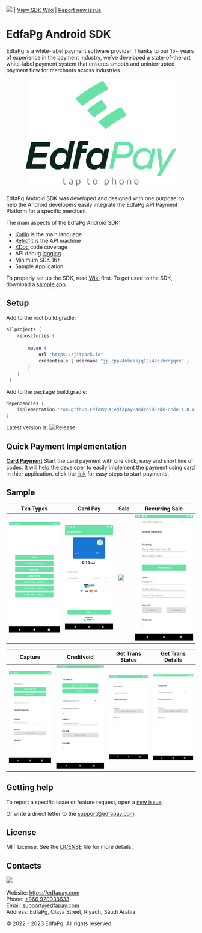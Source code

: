 ![](https://jitpack.io/v/edfapay/edfapay-android-sdk.svg) | [View SDK Wiki](https://github.com/EdfaPgSa/edfapay-android-sdk/wiki) | [Report new issue](https://github.com/EdfaPgSa/edfapay-android-sdk/issues/new)

# EdfaPg Android SDK

EdfaPg is a white-label payment software provider. Thanks to our 15+ years of experience in the payment industry, we’ve developed a state-of-the-art white-label payment system that ensures smooth and uninterrupted payment flow for merchants across industries.

<p align="center">
  <a href="https://edfapay.com">
      <img src="/media/header.jpg" alt="EdfaPg" width="400px"/>
  </a>
</p>

EdfaPg Android SDK was developed and designed with one purpose: to help the Android developers easily integrate the EdfaPg API Payment Platform for a specific merchant. 

The main aspects of the EdfaPg Android SDK:

- [Kotlin](https://developer.android.com/kotlin) is the main language
- [Retrofit](http://square.github.io/retrofit/) is the API machine 
- [KDoc](https://kotlinlang.org/docs/reference/kotlin-doc.html) code coverage
- API debug [logging](https://github.com/square/okhttp/tree/master/okhttp-logging-interceptor)
- Minimum SDK 16+
- Sample Application

To properly set up the SDK, read [Wiki](https://github.com/EdfaPgSa/edfapay-android-sdk/wiki) first.
To get used to the SDK, download a [sample app](https://github.com/EdfaPgSa/edfapay-android-sdk/tree/master/sample).

## Setup

Add to the root build.gradle:

```groovy
allprojects {
    repositories {
        ...
        maven {
            url "https://jitpack.io"
            credentials { username "jp_cppv4mkessjq12i4kqihrnjqvo" }
        }
    }
 }
```

Add to the package build.gradle:

```groovy
dependencies {
    implementation 'com.github.EdfaPgSa:edfapay-android-sdk-code:1.0.4'
}
```

Latest version is: ![Release](https://badgen.net/badge/jitpack/1.0.4/green)


## Quick Payment Implementation
[**Card Payment**](https://github.com/EdfaPgSa/edfapay-android-sdk/wiki/Edfa-Quick-Card-Payment)
Start the card payment with one click, easy and short line of codes. It will help the developer to easily implement the payment using card in thier application. click the [link](https://github.com/EdfaPgSa/edfapay-android-sdk/wiki/Edfa-Quick-Card-Payment) for easy steps to start payments.


## Sample

| Txn Types | Card Pay | Sale | Recurring Sale |
|-|-|-|-|
| ![](/media/txn-types.png) | ![](/media/card-pay.png) | ![](/media/sales.png) | ![](/media/recurring-sale.png) |

| Capture | Creditvoid | Get Trans Status | Get Trans Details |
|-|-|-|-|
| ![](/media/capture.png) | ![](/media/creditvoid.png) | ![](/media/get-trans-status.png) | ![](/media/get-trans-details.png) |

## Getting help

To report a specific issue or feature request, open a [new issue](https://github.com/EdfaPgSa/edfapay-android-sdk/issues/new).

Or write a direct letter to the [support@edfapay.com](mailto:support@edfapay.com).

## License

MIT License. See the [LICENSE](https://github.com/edfapay/edfa-pg-android-sdk-sample/blob/main/LICENSE) file for more details.

## Contacts

![](/media/footer.jpg)

Website: https://edfapay.com  
Phone: [+966 920033633](tel:+966920033633)  
Email: [support@edfapay.com](mailto:support@edfapay.com)  
Address: EdfaPg, Olaya Street, Riyadh, Saudi Arabia 

© 2022 - 2023 EdfaPg. All rights reserved.
